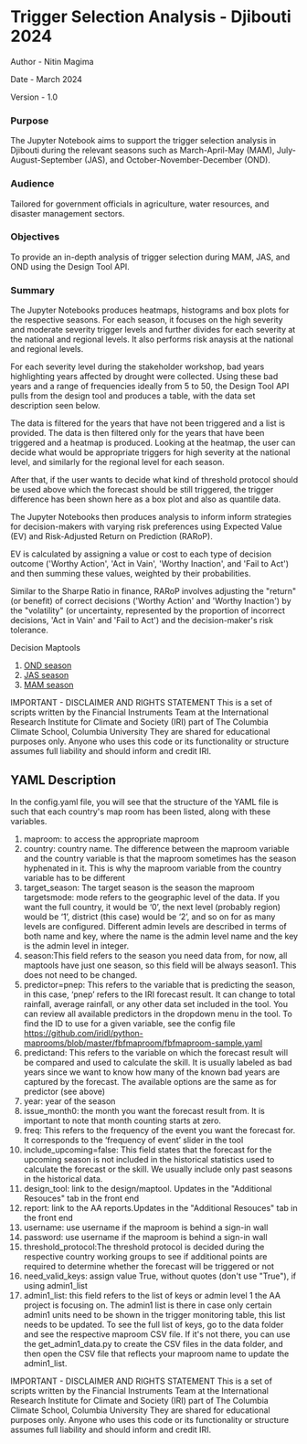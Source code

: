 # Trigger Selection Analysis - Djibouti 2024

Author - Nitin Magima

Date - March 2024

Version - 1.0

### Purpose
The Jupyter Notebook aims to support the trigger selection analysis in Djibouti during the relevant seasons such as March-April-May (MAM), July-August-September (JAS), and October-November-December (OND).

### Audience
Tailored for government officials in agriculture, water resources, and disaster management sectors.

### Objectives
To provide an in-depth analysis of trigger selection during MAM, JAS, and OND using the Design Tool API.

### Summary

The Jupyter Notebooks produces heatmaps, histograms and box plots for the respective seasons. For each season, it focuses on the high severity and moderate severity trigger levels and further divides for each severity at the national and regional levels. It also performs risk anaysis at the national and regional levels. 

For each severity level during the stakeholder workshop, bad years highlighting years affected by drought were collected. Using these bad years and a range of frequencies ideally from 5 to 50, the Design Tool API pulls from the design tool and produces a table, with the data set description seen below. 

The data is filtered for the years that have not been triggered and a list is provided. The data is then filtered only for the years that have been triggered and a heatmap is produced. Looking at the heatmap, the user can decide what would be appropriate triggers for high severity at the national level, and similarly for the regional level for each season.  

After that, if the user wants to decide what kind of threshold protocol should be used above which the forecast should be still triggered, the trigger difference has been shown here as a box plot and also as quantile data.

The Jupyter Notebooks then produces analysis to inform inform strategies for decision-makers with varying risk preferences using Expected Value (EV) and Risk-Adjusted Return on Prediction (RARoP).

EV is calculated by assigning a value or cost to each type of decision outcome ('Worthy Action', 'Act in Vain', 'Worthy Inaction', and 'Fail to Act') and then summing these values, weighted by their probabilities. 

Similar to the Sharpe Ratio in finance, RARoP involves adjusting the "return" (or benefit) of correct decisions ('Worthy Action' and 'Worthy Inaction') by the "volatility" (or uncertainty, represented by the proportion of incorrect decisions, 'Act in Vain' and 'Fail to Act') and the decision-maker's risk tolerance.

Decision Maptools
1. [OND season](https://iridl.ldeo.columbia.edu/fbfmaproom2/djibouti-ond)
1. [JAS season](https://iridl.ldeo.columbia.edu/fbfmaproom2/djibouti)
1. [MAM season](https://iridl.ldeo.columbia.edu/fbfmaproom2/djibouti-mam)

IMPORTANT - DISCLAIMER AND RIGHTS STATEMENT
This is a set of scripts written by the Financial Instruments Team at the International Research Institute for Climate and Society (IRI) part of The Columbia Climate School, Columbia University They are shared for educational purposes only.  Anyone who uses this code or its functionality or structure assumes full liability and should inform and credit IRI.


## YAML Description

In the config.yaml file, you will see that the structure of the YAML file is such that each country's map room has 
been listed, along with these variables.

1. maproom: to access the appropriate maproom
2. country: country name. The difference between the maproom variable and the country variable is that the maproom 
sometimes has the season hyphenated in it. This is why the maproom variable from the country variable has to be different
3. target_season: The target season is the season the maproom targetsmode: mode refers to the geographic level of the 
data. If you want the full country, it would be ‘0’, the next level (probably region) would be ‘1’, district (this case) 
would be ‘2’, and so on for as many levels are configured. Different admin levels are described in terms of both 
name and key, where the name is the admin level name and the key is the admin level in integer.
4. season:This field refers to the season you need data from, for now, all maptools have just one season, 
so this field will be always season1. This does not need to be changed. 
5. predictor=pnep: This refers to the variable that is predicting the season, in this case, ‘pnep’ refers to the IRI 
forecast result. It can change to total rainfall, average rainfall, or any other data set included in the tool. 
You can review all available predictors in the dropdown menu in the tool. To find the ID to use for a given variable, 
see the config file https://github.com/iridl/python-maprooms/blob/master/fbfmaproom/fbfmaproom-sample.yaml
6. predictand: This refers to the variable on which the forecast result will be compared and used to calculate 
the skill. It is usually labeled as bad years since we want to know how many of the known bad years are captured by 
the forecast. The available options are the same as for predictor (see above)
7. year: year of the season
8. issue_month0: the month you want the forecast result from. It is important to note that month counting starts at zero.
9. freq: This refers to the frequency of the event you want the forecast for. It corresponds to the ‘frequency of event’
slider in the tool
10. include_upcoming=false: This field states that the forecast for the upcoming season is not included in the 
historical statistics used to calculate the forecast or the skill. We usually include only past seasons in the 
historical data. 
11. design_tool: link to the design/maptool. Updates in the "Additional Resouces" tab in the front end
12. report: link to the AA reports.Updates in the "Additional Resouces" tab in the front end
13. username: use username if the maproom is behind a sign-in wall
14. password: use username if the maproom is behind a sign-in wall
15. threshold_protocol:The threshold protocol is decided during the respective country working groups to see if 
additional points are required to determine whether the forecast will be triggered or not
16. need_valid_keys: assign value True, without quotes (don't use "True"), if using admin1_list
17. admin1_list: this field refers to the list of keys or admin level 1 the AA project is focusing on. The admin1 list 
is there in case only certain admin1 units need to be shown in the trigger monitoring table, this list needs to be 
updated. To see the full list of keys, go to the data folder and see the respective maproom CSV file. If it's not there, 
you can use the get_admin1_data.py to create the CSV files in the data folder, and then open the CSV file that reflects 
your maproom name to update the admin1_list.

IMPORTANT - DISCLAIMER AND RIGHTS STATEMENT
This is a set of scripts written by the Financial Instruments Team at the International Research Institute for Climate and Society (IRI) part of The Columbia Climate School, Columbia University They are shared for educational purposes only.  Anyone who uses this code or its functionality or structure assumes full liability and should inform and credit IRI.